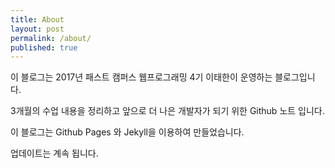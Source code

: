 ```yaml
---
title: About
layout: post
permalink: /about/
published: true
---
```


이 블로그는 2017년 패스트 캠퍼스 웹프로그래밍 4기 이태한이 운영하는 블로그입니다.

3개월의 수업 내용을 정리하고 앞으로 더 나은 개발자가 되기 위한 Github 노트 입니다.

이 블로그는 Github Pages 와 Jekyll을 이용하여 만들었습니다.

업데이트는 계속 됩니다.